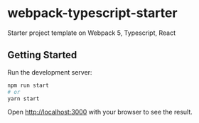 # webpack-typescript-starter

Starter project template on Webpack 5, Typescript, React

## Getting Started

Run the development server:

```bash
npm run start
# or
yarn start
```

Open [http://localhost:3000](http://localhost:3000) with your browser to see the result.
